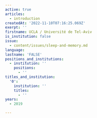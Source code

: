 ```yaml
---
active: true
articles:
  - introduction
createdAt: '2022-11-10T07:16:25.069Z'
exerpt: ''
firstname: UCLA / Université de Tel-Aviv
is_institution: false
issue:
  - content/issues/sleep-and-memory.md
language:
lastname: 'FALSE'
positions_and_institutions:
  - institution: ''
    positions:
      - ''
titles_and_institution:
  '0':
    institution: ''
    titles:
      - ''
years:
  - 2019

---
```

